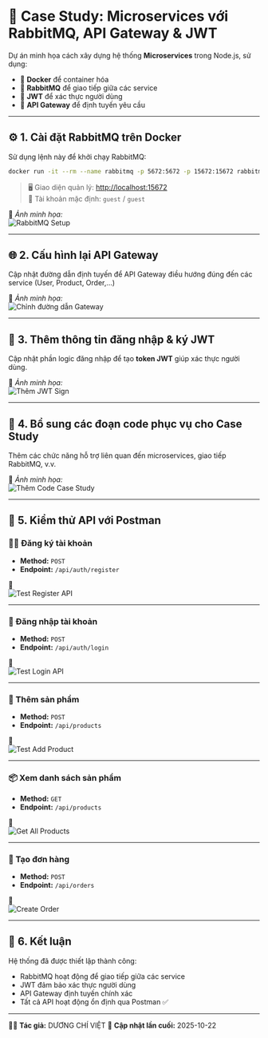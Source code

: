 # 🐇 Case Study: Microservices với RabbitMQ, API Gateway & JWT

Dự án minh họa cách xây dựng hệ thống **Microservices** trong Node.js, sử dụng:
- 🐳 **Docker** để container hóa  
- 🐇 **RabbitMQ** để giao tiếp giữa các service  
- 🔐 **JWT** để xác thực người dùng  
- 🚪 **API Gateway** để định tuyến yêu cầu  

---

## ⚙️ 1. Cài đặt RabbitMQ trên Docker

Sử dụng lệnh này để khởi chạy RabbitMQ:

```bash
docker run -it --rm --name rabbitmq -p 5672:5672 -p 15672:15672 rabbitmq:4-management
```

> 🖥️ Giao diện quản lý: [http://localhost:15672](http://localhost:15672)  
> 👤 Tài khoản mặc định: `guest` / `guest`

📸 *Ảnh minh họa:*  
![RabbitMQ Setup](public/1.png)

---

## 🌐 2. Cấu hình lại API Gateway

Cập nhật đường dẫn định tuyến để API Gateway điều hướng đúng đến các service (User, Product, Order,...)

📸 *Ảnh minh họa:*  
![Chỉnh đường dẫn Gateway](public/2_chinh_duong_dan.png)

---

## 🔑 3. Thêm thông tin đăng nhập & ký JWT

Cập nhật phần logic đăng nhập để tạo **token JWT** giúp xác thực người dùng.

📸 *Ảnh minh họa:*  
![Thêm JWT Sign](public/3.png)

---

## 🧩 4. Bổ sung các đoạn code phục vụ cho Case Study

Thêm các chức năng hỗ trợ liên quan đến microservices, giao tiếp RabbitMQ, v.v.

📸 *Ảnh minh họa:*  
![Thêm Code Case Study](public/4_them_cac_code_phuc_vu_cho_case_study.png)

---

## 🧪 5. Kiểm thử API với Postman

### 🧍‍♂️ Đăng ký tài khoản
- **Method:** `POST`
- **Endpoint:** `/api/auth/register`

📸  
![Test Register API](public/5_register_post_man.png)

---

### 🔐 Đăng nhập tài khoản
- **Method:** `POST`
- **Endpoint:** `/api/auth/login`

📸  
![Test Login API](public/6_login_post_man.png)

---

### 🛒 Thêm sản phẩm
- **Method:** `POST`
- **Endpoint:** `/api/products`

📸  
![Test Add Product](public/7_add_product.png)

---

### 📦 Xem danh sách sản phẩm
- **Method:** `GET`
- **Endpoint:** `/api/products`

📸  
![Get All Products](public/8_get_more_product.png)

---

### 🧾 Tạo đơn hàng
- **Method:** `POST`
- **Endpoint:** `/api/orders`

📸  
![Create Order](public/9_create_order.png)

---

## 🚀 6. Kết luận

Hệ thống đã được thiết lập thành công:
- RabbitMQ hoạt động để giao tiếp giữa các service  
- JWT đảm bảo xác thực người dùng  
- API Gateway định tuyến chính xác  
- Tất cả API hoạt động ổn định qua Postman ✅

---

🧑‍💻 **Tác giả:** DƯƠNG CHÍ VIỆT 
📅 **Cập nhật lần cuối:** 2025-10-22
